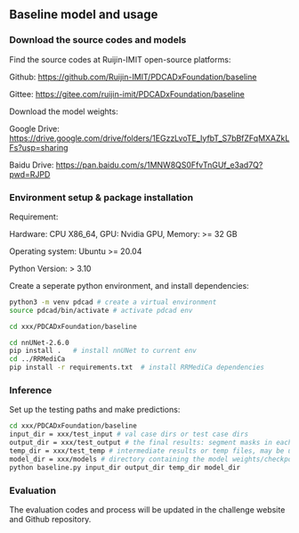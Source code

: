 
## Baseline model and usage

### Download the source codes and models
Find the source codes at Ruijin-IMIT open-source platforms:

Github: https://github.com/Ruijin-IMIT/PDCADxFoundation/baseline

Gittee: https://gitee.com/ruijin-imit/PDCADxFoundation/baseline

Download the model weights:

Google Drive: https://drive.google.com/drive/folders/1EGzzLvoTE_IyfbT_S7bBfZFqMXAZkLFs?usp=sharing

Baidu Drive:  https://pan.baidu.com/s/1MNW8QS0FfvTnGUf_e3ad7Q?pwd=RJPD

### Environment setup & package installation
Requirement:

Hardware: CPU X86_64, GPU: Nvidia GPU, Memory: >= 32 GB

Operating system: Ubuntu >= 20.04

Python Version: > 3.10

Create a seperate python environment, and install dependencies:
```bash
python3 -m venv pdcad # create a virtual environment
source pdcad/bin/activate # activate pdcad env

cd xxx/PDCADxFoundation/baseline

cd nnUNet-2.6.0
pip install .   # install nnUNet to current env
cd ../RRMediCa 
pip install -r requirements.txt  # install RRMediCa dependencies
```

### Inference
Set up the testing paths and make predictions:
```bash
cd xxx/PDCADxFoundation/baseline
input_dir = xxx/test_input # val case dirs or test case dirs
output_dir = xxx/test_output # the final results: segment masks in each case folder, and the pred.csv for all PD cases
temp_dir = xxx/test_temp # intermediate results or temp files, may be used for convenience 
model_dir = xxx/models # directory containing the model weights/checkpoints
python baseline.py input_dir output_dir temp_dir model_dir

```

### Evaluation
The evaluation codes and process will be updated in the challenge website and Github repository. 




